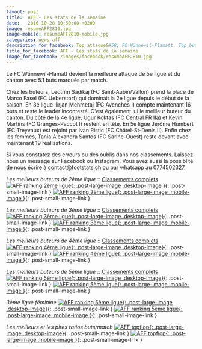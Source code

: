 ```yaml
---
layout: post
title:  AFF - Les stats de la semaine
date:   2016-10-28 10:50:00 +0200
image: resumeAFF2810.jpg
image-mobile: resumeAFF2810-mobile.jpg
categories: news aff
description_for_facebook: Top attaque&#58; FC Wünnewil-Flamatt. Top buteurs&#58; Leotrim Sadikaj, Ilirjan Mehmetaj, Ugur Köktas, Kevin Martins, Jérôme Humbert, Ivan Ristic et Tania Alexandra Santos
title_for_facebook: AFF - Les stats de la semaine
image_for_facebook: /images/facebook/resumeAFF2810.jpg
---
```

Le FC Wünnewil-Flamatt devient la meilleure attaque de 5e ligue et du canton avec 5.1 buts marqués par match.

Chez les buteurs, Leotrim Sadikaj (FC Saint-Aubin/Vallon) prend la place de Marco Fasel (FC Ueberstorf) qui dominait la 2e ligue depuis le début de la saison. En 3e ligue Ilirjan Mehmetaj (FC Avenches I) compte maintenant 16 buts et reste le leader incontesté. C'est également lui le meilleur buteur du canton. Du côté de la 4e ligue, Ugur Köktas (FC Central FR IIa) et Kevin Martins (FC Granges-Paccot I) restent en tête. En 5e ligue Jérôme Humbert (FC Treyvaux) est rejoint par Ivan Ristic (FC Châtel-St-Denis II). Enfin chez les femmes, Tania Alexandra Santos (FC Sarine-Ouest) reste devant avec maintenant 19 réalisations.

Si vous constatez des erreurs ou des oublis dans nos classements. Laissez-nous un message sur Facebook ou Instagram. Vous avez aussi la possiblité de nous écrire à contact@footstats.ch ou par whatsapp au 0774502327.

_Les meilleurs buteurs de 2ème ligue_ :: [Classements complets]({{site.url}}/aff/2eme-ligue)
[![AFF ranking 2ème ligue]({{site.url}}/images/posts/rankings/resumeAFF22810.jpg){: .post-large-image .desktop-image }]({{site.url}}/images/posts/rankings/resumeAFF22810.jpg){: .post-small-image-link }
[![AFF ranking 2ème ligue]({{site.url}}/images/posts/rankings/resumeAFF22810-mobile.jpg){: .post-large-image .mobile-image }]({{site.url}}/images/posts/rankings/resumeAFF22810-mobile.jpg){: .post-small-image-link }

_Les meilleurs buteurs de 3ème ligue_ :: [Classements complets]({{site.url}}/aff/3eme-ligue)
[![AFF ranking 3ème ligue]({{site.url}}/images/posts/rankings/resumeAFF32810.jpg){: .post-large-image .desktop-image}]({{site.url}}/images/posts/rankings/resumeAFF32810.jpg){: .post-small-image-link }
[![AFF ranking 3ème ligue]({{site.url}}/images/posts/rankings/resumeAFF32810-mobile.jpg){: .post-large-image .mobile-image }]({{site.url}}/images/posts/rankings/resumeAFF32810-mobile.jpg){: .post-small-image-link }

_Les meilleurs buteurs de 4ème ligue_ :: [Classements complets]({{site.url}}/aff/4eme-ligue)
[![AFF ranking 4ème ligue]({{site.url}}/images/posts/rankings/resumeAFF42810.jpg){: .post-large-image .desktop-image}]({{site.url}}/images/posts/rankings/resumeAFF42810.jpg){: .post-small-image-link }
[![AFF ranking 4ème ligue]({{site.url}}/images/posts/rankings/resumeAFF42810-mobile.jpg){: .post-large-image .mobile-image }]({{site.url}}/images/posts/rankings/resumeAFF42810-mobile.jpg){: .post-small-image-link }

_Les meilleurs buteurs de 5ème ligue_ :: [Classements complets]({{site.url}}/aff/5eme-ligue)
[![AFF ranking 5ème ligue]({{site.url}}/images/posts/rankings/resumeAFF52810.jpg){: .post-large-image .desktop-image}]({{site.url}}/images/posts/rankings/resumeAFF52810.jpg){: .post-small-image-link }
[![AFF ranking 5ème ligue]({{site.url}}/images/posts/rankings/resumeAFF52810-mobile.jpg){: .post-large-image .mobile-image }]({{site.url}}/images/posts/rankings/resumeAFF52810-mobile.jpg){: .post-small-image-link }

_3ème ligue féminine_
[![AFF ranking 5ème ligue]({{site.url}}/images/posts/rankings/resumeAFF302810.jpg){: .post-large-image .desktop-image}]({{site.url}}/images/posts/rankings/resumeAFF302810.jpg){: .post-small-image-link }
[![AFF ranking 5ème ligue]({{site.url}}/images/posts/rankings/resumeAFF302810-mobile.jpg){: .post-large-image .mobile-image }]({{site.url}}/images/posts/rankings/resumeAFF302810-mobile.jpg){: .post-small-image-link }

_Les meilleurs et les pires ratios buts/match_
[![AFF topflop]({{site.url}}/images/posts/topflop/AFF2810.jpg){: .post-large-image .desktop-image}]({{site.url}}/images/posts/topflop/AFF2810.jpg){: .post-small-image-link }
[![AFF topflop]({{site.url}}/images/posts/topflop/AFF2810.jpg){: .post-large-image .mobile-image }]({{site.url}}/images/posts/topflop/AFF2810.jpg){: .post-small-image-link }